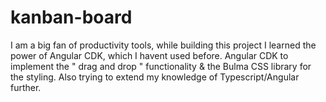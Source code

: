 # kanban-board

I am a big fan of productivity tools, while building this project I learned the power of Angular CDK, which I havent used before.
Angular CDK to implement the " drag and drop " functionality & the Bulma CSS library for the styling.
Also trying to extend my knowledge of Typescript/Angular further.

